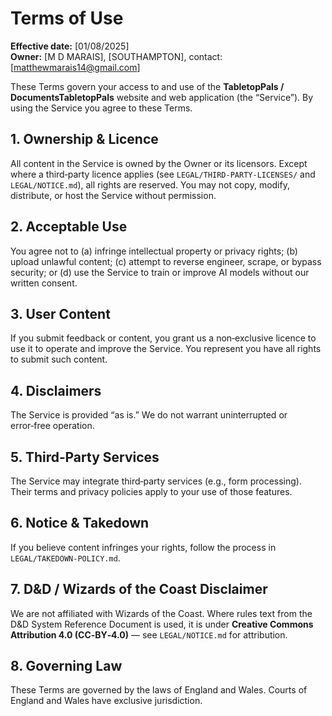 # Terms of Use

**Effective date:** [01/08/2025]  
**Owner:** [M D MARAIS], [SOUTHAMPTON], contact: [matthewmarais14@gmail.com]

These Terms govern your access to and use of the **TabletopPals / DocumentsTabletopPals** website and web application (the “Service”). By using the Service you agree to these Terms.

## 1. Ownership & Licence
All content in the Service is owned by the Owner or its licensors. Except where a third‑party licence applies (see `LEGAL/THIRD-PARTY-LICENSES/` and `LEGAL/NOTICE.md`), all rights are reserved. You may not copy, modify, distribute, or host the Service without permission.

## 2. Acceptable Use
You agree not to (a) infringe intellectual property or privacy rights; (b) upload unlawful content; (c) attempt to reverse engineer, scrape, or bypass security; or (d) use the Service to train or improve AI models without our written consent.

## 3. User Content
If you submit feedback or content, you grant us a non‑exclusive licence to use it to operate and improve the Service. You represent you have all rights to submit such content.

## 4. Disclaimers
The Service is provided “as is.” We do not warrant uninterrupted or error‑free operation.

## 5. Third‑Party Services
The Service may integrate third‑party services (e.g., form processing). Their terms and privacy policies apply to your use of those features.

## 6. Notice & Takedown
If you believe content infringes your rights, follow the process in `LEGAL/TAKEDOWN-POLICY.md`.

## 7. D&D / Wizards of the Coast Disclaimer
We are not affiliated with Wizards of the Coast. Where rules text from the D&D System Reference Document is used, it is under **Creative Commons Attribution 4.0 (CC‑BY‑4.0)** — see `LEGAL/NOTICE.md` for attribution.

## 8. Governing Law
These Terms are governed by the laws of England and Wales. Courts of England and Wales have exclusive jurisdiction.
